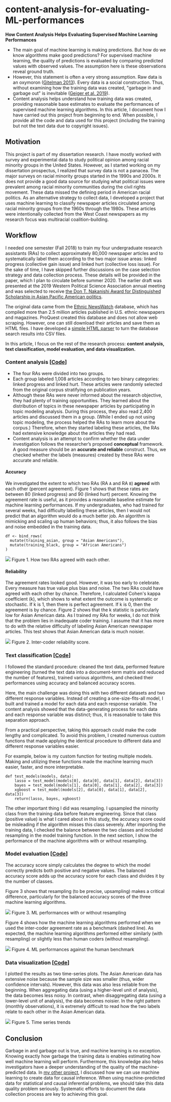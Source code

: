 # content-analysis-for-evaluating-ML-performances


**How Content Analysis Helps Evaluating Supervised Machine Learning Performances**


- The main goal of machine learning is making predictions. But how do we know algorithms make good predictions? For supervised machine learning, the quality of predictions is evaluated by comparing predicted values with observed values. The assumption here is these observations reveal ground truth.
- However, this statement is often a very strong assumption. Raw data is an oxymoron ([Gitelman 2013](https://mitpress.mit.edu/books/raw-data-oxymoron)). Every data is a social construction. Thus, without examining how the training data was created, "garbage in and garbage out" is inevitable ([Geiger et al. 2019](https://stuartgeiger.com/papers/gigo-fat2020.pdf)).
- Content analysis helps understand how training data was created, providing reasonable base estimates to evaluate the performances of supervised machine learning algorithms. In this article, I document how I have carried out this project from beginning to end. When possible, I provide all the code and data used for this project (including the training but not the text data due to copyright issues).

## Motivation

This project is part of my dissertation research. I have mostly worked with survey and experimental data to study political opinion among racial minority groups in the United States. However, as I started working on my dissertation prospectus, I realized that survey data is not a panacea. The major surveys on racial minority groups started in the 1990s and 2000s. It does not provide a good data source for studying what political issues were prevalent among racial minority communities during the civil rights movement. These data missed the defining period in American racial politics. As an alternative strategy to collect data, I developed a project that uses machine learning to classify newspaper articles circulated among racial minority groups from the 1960s through the 1980s. These articles were intentionally collected from the West Coast newspapers as my research focus was multiracial coalition-building.


## Workflow

I needed one semester (Fall 2018) to train my four undergraduate research assistants (RAs) to collect approximately 80,000 newspaper articles and to systematically label them according to the two major issue areas: linked progress (collective gain issue) and linked hurt (collective loss issue). For the sake of time, I have skipped further discussions on the case selection strategy and data collection process. These details will be provided in the paper, which I plan to circulate before summer 2020. The earlier draft was presented at the 2019​ Western Political Science Association annual meeting and was selected to receive [the Don T. Nakanishi Award for Distinguished Scholarship in Asian Pacific American politics](https://www.wpsanet.org/award/).

The original data came from the [Ethnic NewsWatch](https://www.proquest.com/products-services/ethnicnewswatch_hist.html) database, which has compiled more than 2.5 million articles published in U.S. ethnic newspapers and magazines. ProQuest created this database and does not allow web scraping. However, one can still download their articles and save them as HTML files. I have developed a [simple HTML parser](https://github.com/jaeyk/proquest_parser) to turn the database search results into CSV files.

In this article, I focus on the rest of the research process: **content analysis, text classification, model evaluation, and data visualization.**


### Content analysis [[Code](https://github.com/jaeyk/content-analysis-for-evaluating-ML-performances/blob/master/code/01_content_analysis.Rmd)]

- The four RAs were divided into two groups.
- Each group labeled 1,008 articles according to two binary categories: linked progress and linked hurt. These articles were randomly selected from the original corpus stratifying on publication years.
- Although these RAs were never informed about the research objective, they had plenty of training opportunities. They learned about the distribution of topics in these newspaper articles by participating in topic modeling analysis. During this process, they also read 2,400 articles and discussed them in a group. (While I ended up not using topic modeling, the process helped the RAs to learn more about the corpus.) Therefore, when they started labeling these articles, the RAs had extensive knowledge about the articles they had read.
- Content analysis is an attempt to confirm whether the data under investigation follows the researcher’s proposed **conceptual** framework. A good measure should be an **accurate and reliable** construct. Thus, we checked whether the labels (measures) created by these RAs were accurate and reliable.

#### Accuracy

We investigated the extent to which two RAs (RA `A` and RA `B`) **agreed** with each other (percent agreement). Figure 1 shows that these rates are between 80 (linked progress) and 90 (linked hurt) percent. Knowing the agreement rate is useful, as it provides a reasonable baseline estimate for machine learning performances. If my undergraduates, who had trained for several weeks, had difficulty labelling these articles, then I would not predict that an algorithm would do a much better job. An algorithm is mimicking and scaling up human behaviors; thus, it also follows the bias and noise embedded in the training data.

```{R}
df <- bind_rows(
  mutate(training_asian, group = "Asian Americans"),
  mutate(training_black, group = "African Americans")
)
```

![](https://github.com/jaeyk/content-analysis-for-evaluating-ML-performances/blob/master/outputs/content_analysis_agreement.png)
Figure 1. How two RAs agreed with each other.

#### Reliability

The agreement rates looked good. However, it was too early to celebrate. Every measure has true value plus bias and noise. The two RAs could have agreed with each other by chance. Therefore, I calculated Cohen's kappa coefficient (k), which shows to what extent the outcome is systematic or stochastic. If k is 1, then there is perfect agreement. If k is 0, then the agreement is by chance. Figure 2 shows that the k statistic is particularly low for Asian American data. As I trained my RAs for weeks, I do not think that the problem lies in inadequate coder training. I assume that it has more to do with the relative difficulty of labeling Asian American newspaper articles. This test shows that Asian American data is much noisier.

![](https://github.com/jaeyk/content-analysis-for-evaluating-ML-performances/blob/master/outputs/content_analysis_kappa.png)
Figure 2. Inter-coder reliability score.

### Text classification [[Code](https://github.com/jaeyk/content-analysis-for-evaluating-ML-performances/blob/master/code/02_text_classification.ipynb)]

I followed the standard procedure: cleaned the text data, performed feature engineering (turned the text data into a document-term matrix and reduced the number of features), trained various algorithms, and checked their performances using accuracy and balanced accuracy scores.

Here, the main challenge was doing this with two different datasets and two different response variables. Instead of creating a one-size-fits-all model, I built and trained a model for each data and each response variable. The content analysis showed that the data-generating process for each data and each response variable was distinct; thus, it is reasonable to take this separation approach.

From a practical perspective, taking this approach could make the code lengthy and complicated. To avoid this problem, I created numerous custom functions that made applying the identical procedure to different data and different response variables easier.

For example, below is my custom function for testing multiple models. Making and utilizing these functions made the machine learning much easier, faster, and more interpretable.

```{Python}
def test_models(models, data):
    lasso = test_model(models[0], data[0], data[1], data[2], data[3])
    bayes = test_model(models[1], data[0], data[1], data[2], data[3])
    xgboost = test_model(models[2], data[0], data[1], data[2], data[3])
    return(lasso, bayes, xgboost)
```

The other important thing I did was resampling. I upsampled the minority class from the training data before feature engineering. Since that class (positive value) is what I cared about in this study, the accuracy score could be misleading if the algorithm misses this class severely. After importing the training data, I checked the balance between the two classes and included resampling in the model training function. In the next section, I show the performance of the machine algorithms with or without resampling.

### Model evaluation [[Code](https://github.com/jaeyk/content-analysis-for-evaluating-ML-performances/blob/master/code/03_model_evaluations.Rmd)]

The accuracy score simply calculates the degree to which the model correctly predicts both positive and negative values. The balanced accuracy score adds up the accuracy score for each class and divides it by the number of classes.

Figure 3 shows that resampling (to be precise, upsampling) makes a critical difference, particularly for the balanced accuracy scores of the three machine learning algorithms.

![](https://github.com/jaeyk/content-analysis-for-evaluating-ML-performances/blob/master/outputs/ml_performances.png)
Figure 3. ML performances with or without resampling

Figure 4 shows how the machine learning algorithms performed when we used the inter-coder agreement rate as a benchmark (dashed line). As expected, the machine learning algorithms performed either similarly (with resampling) or slightly less than human coders (without resampling).

![](https://github.com/jaeyk/content-analysis-for-evaluating-ML-performances/blob/master/outputs/ml_content.png)
Figure 4. ML performances against the human benchmark

### Data visualization [[Code](https://github.com/jaeyk/content-analysis-for-evaluating-ML-performances/blob/master/code/04_time_series_visualization.Rmd)]

I plotted the results as two time-series plots. The Asian American data has extensive noise because the sample size was smaller (thus, wider confidence intervals). However, this data was also less reliable from the beginning. When aggregating data (using a higher-level unit of analysis), the data becomes less noisy. In contrast, when disaggregating data (using a lower-level unit of analysis), the data becomes noisier. In the right pattern (monthly observations), it is extremely difficult to read how the two labels relate to each other in the Asian American data.

![](https://github.com/jaeyk/content-analysis-for-evaluating-ML-performances/blob/master/outputs/time_series_plot.png)
Figure 5. Time series trends


## Conclusion

Garbage in and garbage out is true, and machine learning is no exception. Knowing exactly how garbage the training data is enables estimating how well machine learning will perform. Furthermore, this knowledge also helps investigators have a deeper understanding of the quality of the machine-predicted data. In [my other project](https://github.com/jaeyk/ITS-Text-Classification), I discussed how we can use machine learning to create data for causal inference. When using machine-predicted data for statistical and causal inferential problems, we should take this data quality problem seriously. Systematic efforts to document the data collection process are key to achieving this goal.
